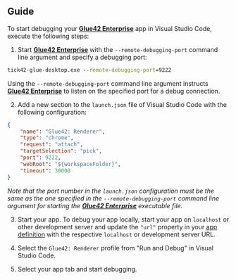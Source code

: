 ## Guide

To start debugging your [**Glue42 Enterprise**](https://glue42.com/enterprise/) app in Visual Studio Code, execute the following steps:

1. Start [**Glue42 Enterprise**](https://glue42.com/enterprise/) with the `--remote-debugging-port` command line argument and specify a debugging port:

```cmd
tick42-glue-desktop.exe --remote-debugging-port=9222
```

Using the `--remote-debugging-port` command line argument instructs [**Glue42 Enterprise**](https://glue42.com/enterprise/) to listen on the specified port for a debug connection.

2. Add a new section to the `launch.json` file of Visual Studio Code with the following configuration:

```json
{
    "name": "Glue42: Renderer",
    "type": "chrome",
    "request": "attach",
    "targetSelection": "pick",
    "port": 9222,
    "webRoot": "${workspaceFolder}",
    "timeout": 30000
}
```

*Note that the port number in the `launch.json` configuration must be the same as the one specified in the `--remote-debugging-port` command line argument for starting the [**Glue42 Enterprise**](https://glue42.com/enterprise/) executable file.*

3. Start your app. To debug your app locally, start your app on `localhost` or other development server and update the `"url"` property in your [app definition](../configuration/application/index.html) with the respective `localhost` or development server URL.

4. Select the `Glue42: Renderer` profile from "Run and Debug" in Visual Studio Code.

5. Select your app tab and start debugging.